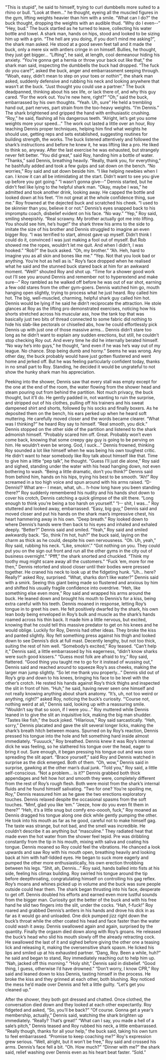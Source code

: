 "This is stupid", he said to himself, trying to curl dumbbells more suited to a rhino or bull. "Look at them..." he thought, eyeing all the muscled figures in the gym, lifting weights heavier than him with a smile.
“What can I do?” the buck thought, dropping the weights with an audible thud. “Why do I even--”
“Hey, bud.”
The buck startled as he turned to leave, collecting his water bottle and towel. A shark man, hands on hips, stood and looked to be sizing him up with a grin.
“The hell are you doing, if you don’t mind me asking?”, the shark man asked. He stood at a good seven feet tall and it made the buck, only a mere six with antlers cringe in on himself. Bullies, he thought, they just get bigger…
“Lifting”, he said, at length, cool demeanour hiding his anxiety.
“You’re gonna get a hernia or throw your back out like that,” the shark man said, inspecting the dumbbells the buck had dropped.
“The fuck do you care?”, asked the buck, anger and embarrassment seeping through. 
“Woah, easy, didn’t mean to step on your toes or nothin’”, the shark man asked, suddenly defensive and rubbing his neck and looking anywhere that wasn’t at the buck. “Just thought you could use a partner.”
The buck deadpanned, thinking about his sex life, or lack there of, and why this guy cared.
“For the work out. You’re new here, right?”
“Oh,” said the buck, embarrassed by his own thoughts. “Yeah. Uh, sure” He held a trembling hand out, part nerves, part strain from the too-heavy weights. “I’m Dennis.”
The shark brightened and gripped the hand with enthusiastic crushing. “Roy,” he said, flashing all his dangerous teeth. “Alright, let’s get you some weights more your speed…”
The work out lasted a little over an hour, Roy teaching Dennis proper techniques, helping him find what weights he should use, getting reps and sets established, suggesting routines for building strength, the works. The buck listened attentively and followed the shark’s instructions and before he knew it, he was lifting like a pro. He liked to think so, anyway. After the last exercise he was exhausted, but strangely never felt better.
“You did great,” said Roy, handing him a bottle of water. 
“Thanks,” said Dennis, breathing heavily. “Really, thank you, for everything,” he bashfully added and took a few gulps and sat down on the bench.
“No worries,” Roy said and sat down beside him. “I like helping newbies when I can. I know it can all be intimidating at the start. Didn’t want to see you give up before you got going.”
“I wasn’t gonna give--” Dennis started, but he didn’t feel like lying to the helpful shark man. “Okay, maybe I was,” he admitted and took another drink, looking away. He capped the bottle and looked down at his feet. “I’m not great at the whole confidence thing, sue me.”
Roy frowned at the dejected buck and scratched his cheek. “I used to be skinnier than you, believe it or not.”
Dennis’s eyes snapped back to his impromptu coach, disbelief evident on his face. “No way.”
“Yep,” Roy said, smiling sheepishly. “Real scrawny. My brother actually got me into lifting. You should see him, he’s huge!” the shark threw his arms to the side to imitate the size of his brother and Dennis struggled to imagine an even bigger Roy. “I was terrified to start, almost gave up myself. Didn’t think I could do it, convinced I was just making a fool out of myself. But Rob showed me the ropes, wouldn’t let me quit. And when I didn’t, I was hooked.”
“Rob?” the buck asked.
“Oh, my brother.”
“Ah. Heh, hard to imagine you as all skin and bones like me.”
“Yep. Not that you look bad or anything. You’re hot as hell as is.” Roy’s face dropped when he realised what he said and the stunned buck stared back at him for an awkward moment. “Well!” shouted Roy and shot up. “Time for a shower good work out I’ll see you around Dennis and remember not to hyperextend and make sure--” Roy rambled as he walked off before he was out of ear shot, earning a few odd stares from the other gym-goers. 
Dennis watched him go, mouth hanging open slightly, trying to process what he just heard. Roy called him hot. The big, well-muscled, charming, helpful shark guy called him hot. Dennis would be lying if he said he didn’t reciprocate the attraction. He stole glances at Roy as the lifting pro demonstrated exercises, noticing how his shorts stretched across his muscular ass, how the tank top that was basically just two bits of thread connected to some fabric did nothing to hide his slab-like pectorals or chiselled abs, how he could effortlessly pick Dennis up with just one of those massive arms… Dennis didn’t stare too long as he didn’t want to explain any sudden erections, but still, he couldn’t stop checking Roy out. And every time he did he internally berated himself. “No way he’s into guys,” he thought, “and even if he was he’s way out of my league. No chance. Stop being dumb and horny.”
Seems he was wrong. Any other day, the buck probably would have just gotten flustered and went home and jerked off. But he was feeling particularly confident today, thanks in no small part to Roy.  Standing, he decided it would be ungrateful to not show the hunky shark man his appreciation. 

Peeking into the shower, Dennis saw that every stall was empty except for the one at the end of the room, the water flowing from the shower head and steam pouring out from behind the partition. Not much privacy, the buck thought, but it’ll do. He gently padded in, not wanting to ruin the surprise, and stripped out of his clothes, pulling off his trainers and his sweat dampened shirt and shorts, followed by his socks and finally boxers. 
As he deposited them on the bench, his ears perked up when he heard soft muttering. He carefully moved closer and the words became clearer. “What was I thinking?” he heard Roy say to himself. “Real smooth, you dick.” Dennis stopped on the other side of the partition and listened to the shark admonish himself. “Probably scared him off. Great. Probably won’t even come back, knowing that some creepy gay guy is going to be perving on him. He wouldn’t even be wrong. God, I suck…” Dennis frowned, thinking Roy sounded a lot like himself when he was being his own toughest critic. He didn’t want to hear somebody like Roy talk about himself like that. Time to give him a little “pep talk”, he thought.
“Guess I’ll just die alone,” Roy said and sighed, standing under the water with his head hanging down, not even bothering to wash. 
“Being a little dramatic, don’t you think?” Dennis said from behind him, hands on his hips, trying his best to be smooth.
“Ah!” Roy screamed in a too high voice and spun around with his arms raised. “D-Dennis!? What are-- I mean, what, uh… h-how long have you been standing there?” Roy suddenly remembered his nudity and his hands shot down to cover his crotch, Dennis catching a quick glimpse of the slit there.
“Long enough to think you’re being a too harsh on yourself.” 
“I-- shit, I was…” Roy stuttered and looked away, embarrassed.
“Easy, big guy,” Dennis said and moved closer and put his hands on the shark man’s impressive chest, his heart hammering away in his own. “Deep breath.”
Roy looked down to where Dennis’s hands were then back to his eyes and inhaled and exhaled deeply. 
“Better?” Dennis said and smiled.
“Yeah,” Roy said and smiled awkwardly back.
“So, think I’m hot, huh?” the buck said, laying on the charm as thick as he could, despite his own nervousness. 
“Oh. Uh, yeah,” Roy said, rubbing his neck. “Like, smokin’.”
“Got nothing on you. They could put you on the sign out front and run all the other gyms in the city out of business overnight.”
“Pfff,” the shark snorted and chuckled. “Think my toothy mug might scare away all the customers.”
“Fuck ‘em, more for me then,” Dennis retorted and stood closer until their bodies were pressed together. He craned his neck to look up at the fidgeting hunk.
“Uh… here? Really?” asked Roy, surprised.
“What, sharks don’t like water?” Dennis said with a smirk. Seeing this giant being made so flustered and anxious by him and shifted his usually fragile confidence into overdrive. 
“Heh, like something else even more,” Roy said and wrapped his arms around the buck. He leaned down and brought his mouth to Dennis’s for a kiss, being extra careful with his teeth. Dennis moaned in response, letting Roy’s tongue in to greet his own. He felt positively dwarfed by the shark, his own lean body being enveloped in Roy’s bulk and muscle as the shark’s hands roamed across his thin back. It made him a little nervous, but excited, knowing that he could tell this massive predator to get on his knees and he would oblige. Luckily for Roy, Dennis had other ideas. 
They broke the kiss and panted slightly. Roy felt something press against his thigh and looked down to see Dennis’s dick at full mast. Decently lengthy, but not too thick, suiting the rest of him well.
“Somebody’s excited,” Roy teased.
“Can’t help it,” Dennis said, a little embarrassed by his eagerness, “didn’t know sharks were such good kissers.”
“Guess most folk are afraid to try,” Roy said, flattered.
“Good thing you taught me to go for it instead of wussing out,” Dennis said and reached around to squeeze Roy’s ass cheeks, making the larger man jump slightly. “So let me thank you properly…” Dennis slid out of Roy’s grip and down to his knees, bringing his face to be level with the other’s crotch. He rested his hands against Roy’s thick thighs and inspected the slit in front of him. “Huh,” he said, having never seen one himself and not really knowing anything about shark anatomy.
“It’s, uh, not too weird or anything, right?” asked Roy, noticing the buck’s curiosity.
“’Course not, nothing weird at all,” Dennis said, looking up with a reassuring smile.
“Wouldn’t say that so soon, if I were you…” Roy muttered while Dennis leaned in to give the slit an inquisitive lick, making the big man shudder.
“Tastes like fish,” the buck joked.
“Hilarious,” Roy said sarcastically.
“Heh, sorry,” Dennis placated and gave the slit several longer licks, making the shark’s breath hitch between moans. Spurned on by Roy’s reaction, Dennis pressed his tongue into the hole and felt something hard inside almost immediately.
“Fuuuuck,” Roy breathed. Dennis knew it was Roy’s internal dick he was feeling, so he slathered his tongue over the head, eager to bring it out. Sure enough, it began pressing his tongue out and was soon spreading the slit apart.
“Brace yourself,” said Roy and Dennis watched in surprise as the dick emerged. Both of them.
“Oh, wow,” Dennis said in surprise, gawking at the other man’s dual junk. 
“Told you,” Roy said, a little self-conscious. “Not a problem… is it?” Dennis grabbed both thick appendages and felt how hot and smooth they were, completely different from the rest of Roy’s rough flesh. Both were moist from the shark’s internal fluids and he found himself salivating.
“Two for one? You’re spoiling me, Roy,” Dennis reassured him as he gave the two erections exploratory touches. Dennis relaxed despite the occasional spasms from the soft touches.
“Mmf, glad you like ‘em.”
“Jeeze, how do you even fit them in there?”
“Heh, it’s a little snug but comfy eno-ooooh, fuck,” Roy moaned as Dennis dragged his tongue along one dick while gently pumping the other. He took into his mouth as far as he good, careful not to make himself gag. The taste was strange, but not bad, and the smell was incredible. He couldn’t describe it as anything but “masculine.” They radiated heat that made even the hot water from the shower feel tepid. Pre was dribbling constantly from the tip in his mouth, mixing with saliva and coating his tongue. Dennis moaned so Roy could feel the vibrations. He chanced a look upwards and saw Roy with his mouth open, breathing heavily and looking back at him with half-lidded eyes. He began to suck more eagerly and pumped the other more enthusiastically, his own erection throbbing between his legs. 
“Shit, ah, Dennis…” Roy said, hands balled into fists at his side, feeling his climax building. Roy swirled his tongue around the tip before deepthroating, congratulating himself on controlling his gag reflex. Roy’s moans and whines picked up in volume and the buck was sure people outside could hear them. The shark began thrusting into his face, desperate to get off. 
Dennis doubled his efforts and earned even more lustful sounds from the bigger man. Curiosity got the better of the buck and with his free hand he slid two fingers into the slit, under the cocks. “Hah, f-fuck!” Roy roared and grabbed Dennis’s antlers in his hands and drove his dick in as far as it would go and unloaded. One dick pumped jizz right down the buck’s throat while the other coated his head and face faster than the water could wash it away. Dennis swallowed again and again, surprised by the quantity. 
Finally the orgasm died down along with Roy’s groans. He released the buck’s head who slid his mouth slowly off the already retracting cock. He swallowed the last of it and sighed before giving the other one a teasing lick and releasing it, making the oversensitive shark spasm. He licked his lips and smiled up at his exhausted partner.
“Dang, Roy. Been a while, huh?” he said and began to stand, Roy immediately reaching out to help him up.
“Nah, jacked off this morning.”
“Holy shit,” Dennis said in disbelief. “Good thing, I guess, otherwise I’d have drowned.”
“Don’t worry, I know CPR,” Roy said and leaned down to kiss Dennis, tasting himself in the process. He broke the kiss and they grinned at each other, both blushing. Roy noticed the mess he’d made over Dennis and felt a little guilty. “Let’s get you cleaned up.”

After the shower, they both got dressed and chatted. Once clothed, the conversation died down and they looked at each other expectantly.  Roy fidgeted and asked, “So, you’ll be back?”
“Of course. Gonna get a year’s membership, actually,” Dennis said, watching the shark brighten up immediately. 
“Really? That’s great!”
“What can I say, you made a hell of a sale’s pitch,” Dennis teased and Roy rubbed his neck, a little embarrassed. “Really though, thanks for all your help,” the buck said, taking his own turn to feel embarrassed. “Promise to keep coaching me?” 
Roy's expression grew serious. “Well, alright, but it won’t be free,” Roy said and crossed his arms. Dennis’s face fell a bit.
“Oh. How much?”
“Dinner with me?” the shark said, relief washing over Dennis even as his heart beat faster.
“Sold.”